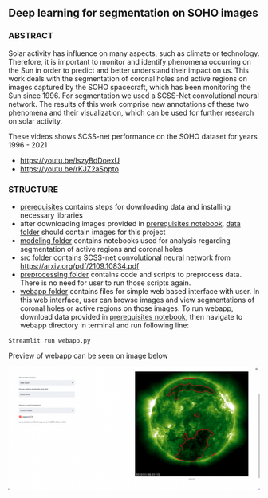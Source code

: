 ## Deep learning for segmentation on SOHO images

### ABSTRACT
Solar activity has influence on many aspects, such as climate or technology. Therefore, it is important to monitor and identify phenomena occurring on the Sun in order to predict and better understand their impact on us. This work deals with the segmentation of coronal holes and active regions on images captured by the SOHO spacecraft, which has been monitoring the Sun since 1996. For segmentation we used a SCSS-Net convolutional neural network. The results of this work comprise new annotations of these two phenomena and their visualization, which can be used for further research on solar activity.    

These videos shows SCSS-net performance on the SOHO dataset for years 1996 - 2021
- https://youtu.be/IszyBdDoexU
- https://youtu.be/rKJZ2aSppto


### STRUCTURE
- [prerequisites](prerequisites/) contains steps for downloading data and installing necessary libraries
- after downloading images provided in [prerequisites notebook](prerequisites/prerequisites.ipynb), [data folder](data/) should contain images for this project
- [modeling folder](modeling/) contains notebooks used for analysis regarding segmentation of active regions and coronal holes
- [src folder](src/) contains SCSS-net convolutional neural network from https://arxiv.org/pdf/2109.10834.pdf 
- [preprocessing folder](preprocessing/) contains code and scripts to preprocess data. There is no need for user to run those scripts again.
- [webapp folder](webapp/) contains files for simple web based interface with user. In this web interface, user can browse images and view segmentations of coronal holes or active regions on those images. To run webapp, download data provided in [prerequisites notebook](prerequisites/prerequisites.ipynb), then navigate to webapp directory in terminal and run following line:
```console
Streamlit run webapp.py
``` 
Preview of webapp can be seen on image below

![webapp folder](figures/webapp-peak.png)
